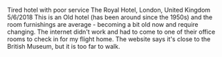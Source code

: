 Tired hotel with poor service
The Royal Hotel, London, United Kingdom
5/6/2018
This is an Old hotel (has been around since the 1950s) and the room furnishings are average - becoming a bit old now and require changing. The
internet didn't work and had to come to one of their office rooms to check in for my flight home. The website says it's close to the British
Museum, but it is too far to walk.
